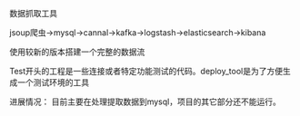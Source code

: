 数据抓取工具

jsoup爬虫->mysql->cannal->kafka->logstash->elasticsearch->kibana

使用较新的版本搭建一个完整的数据流


Test开头的工程是一些连接或者特定功能测试的代码。deploy_tool是为了方便生成一个测试环境的工具



进展情况：
目前主要在处理提取数据到mysql，项目的其它部分还不能运行。




